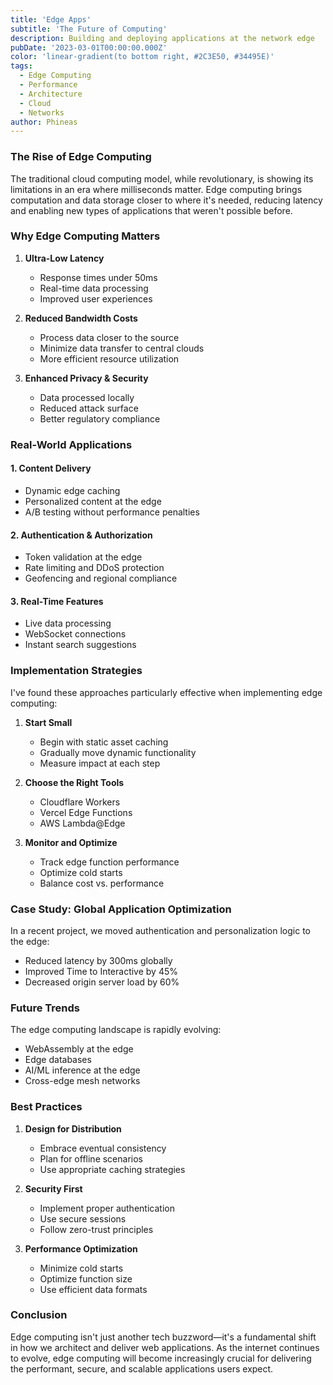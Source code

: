 ```yaml
---
title: 'Edge Apps'
subtitle: 'The Future of Computing'
description: Building and deploying applications at the network edge
pubDate: '2023-03-01T00:00:00.000Z'
color: 'linear-gradient(to bottom right, #2C3E50, #34495E)'
tags:
  - Edge Computing
  - Performance
  - Architecture
  - Cloud
  - Networks
author: Phineas
---
```


### The Rise of Edge Computing

The traditional cloud computing model, while revolutionary, is showing its limitations in an era where milliseconds matter. Edge computing brings computation and data storage closer to where it's needed, reducing latency and enabling new types of applications that weren't possible before.

### Why Edge Computing Matters

1. **Ultra-Low Latency**
   - Response times under 50ms
   - Real-time data processing
   - Improved user experiences

2. **Reduced Bandwidth Costs**
   - Process data closer to the source
   - Minimize data transfer to central clouds
   - More efficient resource utilization

3. **Enhanced Privacy & Security**
   - Data processed locally
   - Reduced attack surface
   - Better regulatory compliance

### Real-World Applications

#### 1. Content Delivery
- Dynamic edge caching
- Personalized content at the edge
- A/B testing without performance penalties

#### 2. Authentication & Authorization
- Token validation at the edge
- Rate limiting and DDoS protection
- Geofencing and regional compliance

#### 3. Real-Time Features
- Live data processing
- WebSocket connections
- Instant search suggestions

### Implementation Strategies

I've found these approaches particularly effective when implementing edge computing:

1. **Start Small**
   - Begin with static asset caching
   - Gradually move dynamic functionality
   - Measure impact at each step

2. **Choose the Right Tools**
   - Cloudflare Workers
   - Vercel Edge Functions
   - AWS Lambda@Edge

3. **Monitor and Optimize**
   - Track edge function performance
   - Optimize cold starts
   - Balance cost vs. performance

### Case Study: Global Application Optimization

In a recent project, we moved authentication and personalization logic to the edge:
- Reduced latency by 300ms globally
- Improved Time to Interactive by 45%
- Decreased origin server load by 60%

### Future Trends

The edge computing landscape is rapidly evolving:
- WebAssembly at the edge
- Edge databases
- AI/ML inference at the edge
- Cross-edge mesh networks

### Best Practices

1. **Design for Distribution**
   - Embrace eventual consistency
   - Plan for offline scenarios
   - Use appropriate caching strategies

2. **Security First**
   - Implement proper authentication
   - Use secure sessions
   - Follow zero-trust principles

3. **Performance Optimization**
   - Minimize cold starts
   - Optimize function size
   - Use efficient data formats

### Conclusion

Edge computing isn't just another tech buzzword—it's a fundamental shift in how we architect and deliver web applications. As the internet continues to evolve, edge computing will become increasingly crucial for delivering the performant, secure, and scalable applications users expect.

